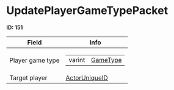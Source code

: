 # UpdatePlayerGameTypePacket

__ID: 151__



<table><thead><tr><th>Field</th><th>Info</th></tr></thead><tbody>
<tr><td>Player game type</td><td><table><tbody><tr><td>varint</td><td><a href="../enums/GameType.md">GameType</a></td></tr></tbody></table></td></tr>
<tr><td>Target player</td><td><a href="../types/ActorUniqueID.md">ActorUniqueID</a></td></tr>
</tbody></table>